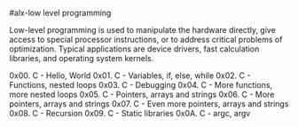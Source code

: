 #alx-low level programming

 Low-level programming is used to manipulate the hardware directly, give access to special processor instructions, or to address critical problems of optimization. Typical applications are device drivers, fast calculation libraries, and operating system kernels.
 
0x00. C - Hello, World
0x01. C - Variables, if, else, while
0x02. C - Functions, nested loops
0x03. C - Debugging
0x04. C - More functions, more nested loops
0x05. C - Pointers, arrays and strings
0x06. C - More pointers, arrays and strings
0x07. C - Even more pointers, arrays and strings
0x08. C - Recursion
0x09. C - Static libraries
0x0A. C - argc, argv